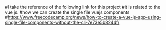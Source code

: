 #I take the reference of the following link for this project
#it is related to the vue js.
#how we can create the single file vuejs components
#https://www.freecodecamp.org/news/how-to-create-a-vue-js-app-using-single-file-components-without-the-cli-7e73e5b8244f/